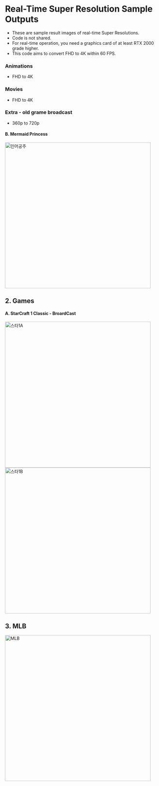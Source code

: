# Real-Time Super Resolution Sample Outputs #
- These are sample result images of real-time Super Resolutions.
- Code is not shared.
- For real-time operation, you need a graphics card of at least RTX 2000 grade higher.
- This code aims to convert FHD to 4K within 60 FPS.

### Animations ###
- FHD to 4K

### Movies ##
- FHD to 4K

### Extra - old grame broadcast ###
- 360p to 720p




####   B. Mermaid Princess
<img width="480" alt="인어공주" src="https://user-images.githubusercontent.com/24447550/100098229-1ad96800-2ea1-11eb-8d05-6b8ecd42de3c.png">

## 2. Games
####   A. StarCraft 1 Classic - BroardCast  
<img width="480" alt="스타1A" src="https://user-images.githubusercontent.com/24447550/100098246-22990c80-2ea1-11eb-9923-7e1cd8adc07c.png">
<img width="480" alt="스타1B" src="https://user-images.githubusercontent.com/24447550/100098264-29278400-2ea1-11eb-8dfd-354dc3308ae2.png">

## 3. MLB
<img width="480" alt="MLB" src="https://user-images.githubusercontent.com/24447550/100098280-2e84ce80-2ea1-11eb-8d19-0f8bce017400.png">



